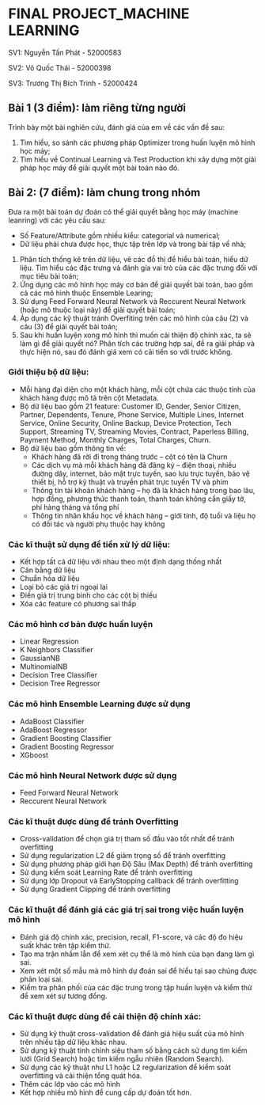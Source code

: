 # FINAL PROJECT_MACHINE LEARNING

SV1: Nguyễn Tấn Phát - 52000583

SV2: Võ Quốc Thái - 52000398

SV3: Trương Thị Bích Trinh - 52000424

## Bài 1 (3 điểm): làm riêng từng người

Trình bày một bài nghiên cứu, đánh giá của em về các vấn đề sau:
  1)	Tìm hiểu, so sánh các phương pháp Optimizer trong huấn luyện mô hình học máy;
  2)	Tìm hiểu về Continual Learning và Test Production khi xây dựng một giải pháp học máy để giải quyết một bài toán nào đó.

## Bài 2: (7 điểm): làm chung trong nhóm
Đưa ra một bài toán dự đoán có thể giải quyết bằng học máy (machine leanring) với các yêu cầu sau:
  -	Số Feature/Attribute gồm nhiều kiểu: categorial và numerical;
  -	Dữ liệu phải chưa được học, thực tập trên lớp và trong bài tập về nhà;

  1)	Phân tích thống kê trên dữ liệu, vẽ các đồ thị để hiểu bài toán, hiểu dữ liệu. Tìm hiểu các đặc trưng và đánh gía vai trò của các đặc trưng đối với mục tiêu bài toán;
  2)	Ứng dụng các mô hình học máy cơ bản để giải quyết bài toán, bao gồm cả các mô hình thuộc Ensemble Learing;
  3)	Sử dụng Feed Forward Neural Network và Reccurent Neural Network (hoặc mô thuộc loại này) để giải quyết bài toán;
  4)	Áp dụng các kỹ thuật tránh Overfiting trên các mô hình của câu (2) và câu (3) để giải quyết bài toán;
  5)	Sau khi huấn luyện xong mô hình thì muốn cải thiện độ chính xác, ta sẽ làm gì để giải quyết nó? Phân tích các trường hợp sai, đề ra giải pháp và thực hiện nó, sau đó đánh giá xem có cải tiến so với trước không. 
  
### Giới thiệu bộ dữ liệu:
  - Mỗi hàng đại diện cho một khách hàng, mỗi cột chứa các thuộc tính của khách hàng được mô tả trên cột Metadata.
  - Bộ dữ liệu bao gồm 21 feature: Customer ID, Gender, Senior Citizen, Partner, Dependents, Tenure, Phone Service, Multiple Lines, Internet Service, Online     Security, Online Backup, Device Protection, Tech Support, Streaming TV, Streaming Movies, Contract, Paperless Billing, Payment Method, Monthly Charges, Total Charges, Churn.
  - Bộ dữ liệu bao gồm thông tin về:
    + Khách hàng đã rời đi trong tháng trước – cột có tên là Churn
    + Các dịch vụ mà mỗi khách hàng đã đăng ký – điện thoại, nhiều đường dây, internet, bảo mật trực tuyến, sao lưu trực tuyến, bảo vệ thiết bị, hỗ trợ kỹ thuật và truyền phát trực tuyến TV và phim
    + Thông tin tài khoản khách hàng – họ đã là khách hàng trong bao lâu, hợp đồng, phương thức thanh toán, thanh toán không cần giấy tờ, phí hàng tháng và tổng phí
    + Thông tin nhân khẩu học về khách hàng – giới tính, độ tuổi và liệu họ có đối tác và người phụ thuộc hay không
### Các kĩ thuật sử dụng để tiền xử lý dữ liệu:
  - Kết hợp tất cả dữ liệu với nhau theo một định dạng thống nhất
  - Cân bằng dữ liệu
  - Chuẩn hóa dữ liệu
  - Loại bỏ các giá trị ngoại lai
  - Điền giá trị trung bình cho các cột bị thiếu
  - Xóa các feature có phương sai thấp
### Các mô hình cơ bản được huấn luyện
  - Linear Regression
  - K Neighbors Classifier
  - GaussianNB
  - MultinomialNB
  - Decision Tree Classifier
  - Decision Tree Regressor
### Các mô hình Ensemble Learning được sử dụng
  - AdaBoost Classifier
  - AdaBoost Regressor
  - Gradient Boosting Classifier
  - Gradient Boosting Regressor
  - XGboost
### Các mô hình Neural Network được sử dụng
  - Feed Forward Neural Network
  - Reccurent Neural Network
### Các kĩ thuật được dùng để tránh Overfitting
  - Cross-validation để chọn giá trị tham số đầu vào tốt nhất để tránh overfitting
  - Sử dụng regularization L2 để giảm trọng số để tránh overfitting
  - Sử dụng phương pháp giới hạn Độ Sâu (Max Depth) để tránh overfitting
  - Sử dụng kiểm soát Learning Rate để tránh overfitting
  - Sử dụng lớp Dropout và EarlyStopping callback để tránh overfitting
  - Sử dụng Gradient Clipping để tránh overfitting
### Các kĩ thuật để đánh giá các giá trị sai trong việc huấn luyện mô hình
  - Đánh giá độ chính xác, precision, recall, F1-score, và các độ đo hiệu suất khác trên tập kiểm thử.
  - Tạo ma trận nhầm lẫn để xem xét cụ thể là mô hình của bạn đang làm gì sai.
  - Xem xét một số mẫu mà mô hình dự đoán sai để hiểu tại sao chúng được phân loại sai.
  - Kiểm tra phân phối của các đặc trưng trong tập huấn luyện và kiểm thử để xem xét sự tương đồng.
### Các kĩ thuật được dùng để cải thiện độ chính xác:
  - Sử dụng kỹ thuật cross-validation để đánh giá hiệu suất của mô hình trên nhiều tập dữ liệu khác nhau.
  - Sử dụng kỹ thuật tinh chỉnh siêu tham số bằng cách sử dụng tìm kiếm lưới (Grid Search) hoặc tìm kiếm ngẫu nhiên (Random Search).
  - Sử dụng các kỹ thuật như L1 hoặc L2 regularization để kiểm soát overfitting và cải thiện tổng quát hóa.
  - Thêm các lớp vào các mô hình
  - Kết hợp nhiều mô hình để cung cấp dự đoán tốt hơn.
